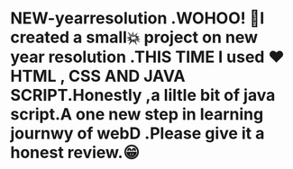 # NEW-yearresolution .WOHOO! 🎉I created a small💥 project on new year resolution .THIS TIME I used ❤️ HTML , CSS  AND JAVA SCRIPT.Honestly ,a liltle bit of java script.A one new step in learning journwy of webD .Please give it a honest review.😁
